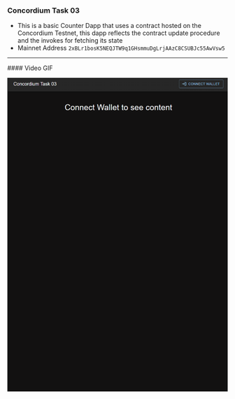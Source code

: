 ### Concordium Task 03
* This is a basic Counter Dapp that uses a contract hosted on the Concordium Testnet, this dapp reflects the contract update procedure and the invokes for fetching its state
* Mainnet Address ```2xBLr1bosK5NEQJTW9q1GHsmmuDgLrjAAzC8CSUBJc55AwVsw5```
<hr/>
#### Video GIF
 
![](t03.gif)

